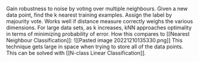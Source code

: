 Gain robustness to noise by voting over multiple neighbours. 
Given a new data point, find the k nearest training examples. Assign the label by majourity vote. 
Works well if distance measure correctly weighs the various dimensions. 
For large data sets, as k increases, kNN approaches optimality in terms of minimizing probability of error. 
How this compares to [[Nearest Neighbour Classification]]: 
![[Pasted image 20221210135330.png]]
This technique gets large in space when trying to store all of the data points. This can be solved with [[N-class Linear Classification]]. 